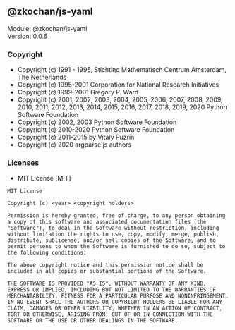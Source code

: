 ## @zkochan/js-yaml
Module: @zkochan/js-yaml\
Version: 0.0.6
### Copyright
- Copyright (c) 1991 - 1995, Stichting Mathematisch Centrum Amsterdam, The Netherlands
- Copyright (c) 1995-2001 Corporation for National Research Initiatives
- Copyright (c) 1999-2001 Gregory P. Ward
- Copyright (c) 2001, 2002, 2003, 2004, 2005, 2006, 2007, 2008, 2009, 2010, 2011, 2012, 2013, 2014, 2015, 2016, 2017, 2018, 2019, 2020 Python Software Foundation
- Copyright (c) 2002, 2003 Python Software Foundation
- Copyright (c) 2010-2020 Python Software Foundation
- Copyright (c) 2011-2015 by Vitaly Puzrin
- Copyright (c) 2020 argparse.js authors
### Licenses 
 - MIT License [MIT]

```
MIT License

Copyright (c) <year> <copyright holders>

Permission is hereby granted, free of charge, to any person obtaining a copy of this software and associated documentation files (the "Software"), to deal in the Software without restriction, including without limitation the rights to use, copy, modify, merge, publish, distribute, sublicense, and/or sell copies of the Software, and to permit persons to whom the Software is furnished to do so, subject to the following conditions:

The above copyright notice and this permission notice shall be included in all copies or substantial portions of the Software.

THE SOFTWARE IS PROVIDED "AS IS", WITHOUT WARRANTY OF ANY KIND, EXPRESS OR IMPLIED, INCLUDING BUT NOT LIMITED TO THE WARRANTIES OF MERCHANTABILITY, FITNESS FOR A PARTICULAR PURPOSE AND NONINFRINGEMENT. IN NO EVENT SHALL THE AUTHORS OR COPYRIGHT HOLDERS BE LIABLE FOR ANY CLAIM, DAMAGES OR OTHER LIABILITY, WHETHER IN AN ACTION OF CONTRACT, TORT OR OTHERWISE, ARISING FROM, OUT OF OR IN CONNECTION WITH THE SOFTWARE OR THE USE OR OTHER DEALINGS IN THE SOFTWARE.
```
